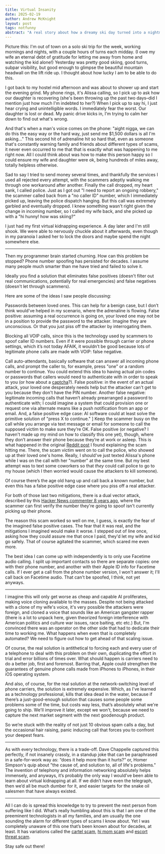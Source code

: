 ```yaml
---
title: Virtual Insanity
date: 2025-02-19
author: Andrew McKnight
layout: post
tags: notfunny
abstract: "A real story about how a dreamy ski day turned into a nightmare."
---
```

Picture this: I'm out of town on a solo ski trip for the week, working mornings and nights, with a couple hours of turns each midday. (I owe my wife an eternal debt of gratitude for letting me away from home and watching the kid alone!) Yesterday was pretty good skiing, good turns, subpar visibility, but good enough to glimpse the beautiful mountain headwall on the lift ride up. I thought about how lucky I am to be able to do this.

I got back to my hostel mid afternoon and was about to shower up and start the evening grind. My phone rings, it's Alissa calling, so I pick up to ask how our daughter is recovering (she's been throwing up the past two days–did I mention just how much I'm indebted to her?) When I pick up to say hi, I just hear crying and unintelligible words. I immediately fear the worst. Our daughter is lost or dead. My panic drive kicks in, I'm trying to calm her down to find out what's wrong.

And that's when a man's voice comes on the phone: "aight nigga, we can do this the easy way or the hard way, just send me $1,500 dollars is all I'm asking..." This second hit of adrenaline hit so hard that, even as someone that's constantly warning family and friends about different types of scams, it never even occurred to me that that is exactly what was happening to me right now. All I could think about was how to make this person happy so I could ensure my wife and daughter were ok, being hundreds of miles away, totally helpless otherwise.

Sad to say I tried to send money several times, and thankfully the services I used all rejected every attempt, with the scammers adeptly walking me through one workaround after another. Finally the call dropped, my heart sank, I called police. Just as I got out "I need to report an ongoing robbery," the scammer called back from a "no caller ID" number, which I immediately picked up, leaving the police dispatch hanging. But this call was extremely garbled and eventually dropped. I knew something wasn't right given the change in incoming number, so I called my wife back, and she picked up with a "hi hunny! how was skiing?"

I just had my first virtual kidnapping experience. A day later and I'm still shook. We were able to nervously chuckle about it afterwards, even though in my paranoia I asked her to lock the doors and maybe spend the night somewhere else.

---

Then my programmer brain started churning. How can this problem be stopped? Phone number spoofing has persisted for decades. I assume many people much smarter than me have tried and failed to solve it.

Ideally you find a solution that eliminates false positives (doesn't filter out real communications, potentially for real emergencies) and false negatives (doesn't let through scammers).

Here are some of the ideas I saw people discussing:

Passwords between loved ones. This can help for a benign case, but I don’t think would've helped in my scenario, where the adrenaline is flowing. False positive: assuming a real occurrence is going on, your loved one may not be in a position to provide the password to the attacker. Imagine they are unconscious. Or that you just piss off the attacker by interrogating them.

Blocking all VOIP calls, since this is the technology used by scammers to spoof caller ID numbers. Even if it were possible through carrier or phone settings, which it’s not today AFAIK, it wouldn’t be good because lots of legitimate phone calls are made with VOIP: false negative.

Call auto-attendants, basically software that can answer all incoming phone calls, and prompt the caller to, for example, press "one" or a random number to continue. You could extend this idea to having actual pin codes or passwords that callers would need to authenticate with in order to speak to you (or how about a [captcha](https://armcknight.com/blog/2025/01/25/captcha-innovation.html)?). False positive: in the event of an actual attack, your loved one desperately needs help but the attacker can't get to you because they don't have the PIN number. Another false negative: legitimate incoming calls that haven’t already prearranged a password to authenticate with; I could imagine a system that could provision one or request one via alternate means like a push notification from an app or email. And, a false positive edge case: AI software could at least solve the primitive solution of "press X to continue."
]
Keep the scammer busy on the call while you arrange via text message or email for someone to call the supposed victim to make sure they’re OK. False positive (or negative? I haven't made up my mind on how to classify this one yet), though, where they don’t answer their phone because they’re at work or asleep. This is what happened in the original [Reddit post](https://www.reddit.com/r/Scams/comments/18m0qxe/scammer_spoofed_my_moms_number_saying_he_was/) I found explaining the scam hitting me. There, the scam victim went on to call the police, who showed up at their loved one's home. Really, I should've just texted Alissa's phone while I was on the call with her "number" at the same time. But my best attempt was to text some coworkers so that _they_ could call police to go to my house (which I then worried would cause the attackers to kill someone).

Of course there’s the age old hang up and call back a known number, but even this has a false positive edge case where you piss off a real attacker.

For both of those last two mitigations, there is a dual vector attack, described by this [Hacker News commenter 8 years ago](https://news.ycombinator.com/item?id=12463542), where the scammer can first verify the number they're going to spoof isn't currently picking up their phone.

The reason this scam worked so well on me, I guess, is exactly the fear of the imagined false positive cases. The fear that it was real, and the mitigations I imagined would make it worse. I stepped out of line once, asking how they could assure me that once I paid, they'd let my wife and kid go safely. That of course agitated the scammer, which scared me even more.

The best idea I can come up with independently is to only use Facetime audio calling. I split up important contacts so there are separate copies: one with their phone number, and another with their Apple ID info for Facetime calls. If I ever get a call from the phone number version, I won't answer it; I'll call back on Facetime audio. That can't be spoofed, I think, not yet anyways.

---

I imagine this will only get worse as cheap and capable AI proliferates, making voice cloning available to the masses. Despite not being attacked with a clone of my wife's voice, it's very possible the attackers were foreign, and cloned a voice that sounds like an American gangster rapper (there is a lot to unpack here, given theorized foreign interference with American politics and culture war issues, race baiting, etc etc.) But, I'm convinced there was an operator on the other side that had to dedicate their time to working me. What happens when even that is completely automated? We need to figure out how to get ahead of that scaling issue.

Of course, the real solution is antithetical to forcing each and every user of a telephone to deal with this problem on their own, duplicating the effort in trial and error billions of times over. What should happen is carriers need to do a better job, first and foremost. Barring that, Apple could strengthen the guarantees of genuine phone calls made from iPhones to iPhones, in their iOS operating system.

And also, of course, for the real solution at the network-switching level of phone carriers, the solution is extremely expensive. Which, as I’ve learned as a technology professional, kills that idea dead in the water, because if there’s a just-good-enough solution that causes some people some problems some of the time, but costs way less, that’s absolutely what we're going to ship. We'll improve it later, except we won't, because we need to capture the next market segment with the next goodenough product.

So we’re stuck with the reality of not just 10 obvious spam calls a day, but the occasional hair raising, panic inducing call that forces you to confront your deepest fears.

---

As with every technology, there is a trade-off. Dave Chappelle captured this perfectly, if not insanely crassly, in a standup joke that can be paraphrased in a safe-for-work way as: “does it help more than it hurts?“ or, Homer Simpson's quip about "the cause of, and solution to, all of life's problems." The invention of telephony and information networking absolutely helps immensely, and anyways, it’s probably the only way I would’ve been able to learn about virtual kidnapping at all. If we didn’t have even the telegraph, then we’d all be much dumber for it, and easier targets for the snake oil salesmen that have always existed.

---

All I can do is spread this knowledge to try to prevent the next person from suffering like I did. What’s really humbling about this is that I am one of the preeminent technologists in all my families, and am usually the one sounding the alarm for different types of scams I know about. Yet I was completely unaware of this one that’s been known about for decades, at least. It has variations called the [cartel scam](https://www.reddit.com/r/Scams/comments/1gdkehl/comment/lu2i42a/?utm_source=share&utm_medium=web3x&utm_name=web3xcss&utm_term=1&utm_content=share_button), [hi mom scam](https://www.reddit.com/r/Scams/comments/1avx7t0/beware_hi_mum_scam_is_more_convincing/) and [escort threat scam](https://www.reddit.com/r/Scams/comments/1inco0p/possible_escort_threat_scam/).

Stay safe out there!
